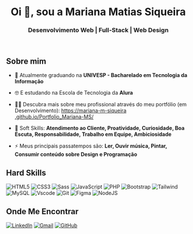 <h1 align="center">Oi 👋, sou a Mariana Matias Siqueira</h1>
<h3 align="center">Desenvolvimento Web | Full-Stack | Web Design</h3>

<br/>

## Sobre mim

- 🌱 Atualmente graduando na **UNIVESP - Bacharelado em Tecnologia da Informação**

- 🤓 E estudando na Escola de Tecnologia da **Alura**

- 👨‍💻 Descubra mais sobre meu profissional através do meu portfólio (em Desenvolvimento): [https://mariana-m-siqueira .github.io/Portfolio_Mariana-MS/](https://mariana-m-siqueira.github.io/Portfolio_Mariana-MS/)

- 👀 Soft Skills: **Atendimento ao Cliente, Proatividade, Curiosidade, Boa Escuta, Responsabilidade, Trabalho em Equipe, Ambiciosidade**

- ⚡ Meus principais passatempos são: **Ler, Ouvir música, Pintar, Consumir conteúdo sobre Design e Programação**


## Hard Skills

![HTML5](https://img.shields.io/badge/HTML5-E34F26?style=for-the-badge&logo=html5&logoColor=white)
![CSS3](https://img.shields.io/badge/CSS3-1572B6?style=for-the-badge&logo=css3&logoColor=white)
![Sass](https://img.shields.io/badge/Sass-000?style=for-the-badge&logo=sass)
![JavaScript](https://img.shields.io/badge/JavaScript-F7DF1E?style=for-the-badge&logo=javascript&logoColor=black)
![PHP](https://img.shields.io/badge/PHP-777BB4?style=for-the-badge&logo=php&logoColor=white)
![Bootstrap](https://img.shields.io/badge/-boostrap-0D1117?style=for-the-badge&logo=bootstrap&labelColor=0D1117)
![Tailwind](https://img.shields.io/badge/tailwindcss-%2338B2AC.svg?style=for-the-badge&logo=tailwind-css&logoColor=white)
![MySQL](https://img.shields.io/badge/MySQL-00000F?style=for-the-badge&logo=mysql&logoColor=white)
![Vscode](https://img.shields.io/badge/Vscode-007ACC?style=for-the-badge&logo=visual-studio-code&logoColor=white)
![Git](https://img.shields.io/badge/GIT-E44C30?style=for-the-badge&logo=git&logoColor=white)
![Figma](https://img.shields.io/badge/Figma-696969?style=for-the-badge&logo=figma&logoColor=figma)
![NodeJS](https://img.shields.io/badge/node.js-6DA55F?style=for-the-badge&logo=node.js&logoColor=white)


## Onde Me Encontrar

[![LinkedIn](https://img.shields.io/badge/LinkedIn-0077B5?style=for-the-badge&logo=linkedin&logoColor=white)](https://www.linkedin.com/in/mariana-matias-siqueira-b5195b271/)
[![Gmail](https://img.shields.io/badge/Gmail-333333?style=for-the-badge&logo=gmail&logoColor=red)](mailto:mariana.siqueira28900@gmail.com)
[![GitHub](https://img.shields.io/badge/GitHub-100000?style=for-the-badge&logo=github&logoColor=white)](https://github.com/Mariana-M-Siqueira)

